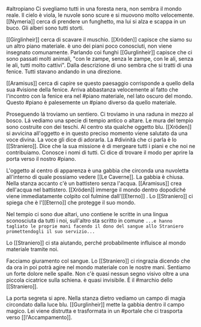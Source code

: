 #altropiano
Ci svegliamo tutti in una foresta nera, non sembra il mondo reale. Il cielo è viola, le nuvole sono scure e si muovono molto velocemente. [[Nymeria]] cerca di prendere un funghetto, ma lui si alza e scappa in un buco. Gli alberi sono tutti storti.

[[Girglinheir]] cerca di scavare il muschio. [[Xröden]] capisce che siamo su un altro piano materiale. è uno dei piani poco conosciuti, non viene insegnato comunamente. Parlando coi funghi [[Gurglinheir]] capisce che ci sono passati molti animali, "con le zampe, senza le zampe, con le ali, senza le ali, tutti molto cattivi". Dalla descrizione di uno sembra che si tratti di una fenice. Tutti stavano andando in una direzione.

[[Aramisus]] cerca di capire se questo paesaggio corrisponde a quello della sua #visione della fenice. Arriva abbastanza velocemente al fatto che l'incontro con la fenice era nel #piano materiale, nel lato oscuro del mondo. Questo #piano è palesemente un #piano diverso da quello materiale.

Proseguendo lá troviamo un sentiero. Ci troviamo in una raduna in mezzo al bosco. Lá vediamo una specie di tempio antico o altare. Le mura del tempio sono costruite con dei teschi. Al centro sta qualche oggetto blu. [[Xröden]] si avvicina all'oggetto e in questo preciso momento viene salutato da una voce divina. La voce gli dice di adorarla. La #divinità che ci parla è lo [[Straniero]]. Dice che la sua missione è di mergeare tutti i piani e che noi ne contribuiamo. Conosce i nomi di tutti. Ci dice di trovare il modo per aprire la porta verso il nostro #piano.

L'oggetto al centro di apparenza è una gabbia che circonda una nuvoletta all'interno di quale possiamo vedere [[Le Caverne]]. La gabbia è chiusa. Nella stanza accanto c'è un battistero senza l'acqua. [[Aramisus]] crea dell'acqua nel battistero. [[Xröden]] immerge il mondo dentro dopodiché viene immediatamente colpito col fulmine dall'[[Eterno]] . Lo [[Straniero]] ci spiega che è l'[[Eterno]] che protegge il suo mondo.

Nel tempio ci sono due altari, uno contiene le scritte in una lingua sconosciuta da tutti i noi, sull'altro sta scritto in comune 
		`...e hanno tagliato le proprie mani facendo il dono del sangue allo Straniero promettendogli il suo servizio...`

Lo [[Straniero]] ci sta aiutando, perché probabilmente influisce al mondo materiale tramite noi.

Facciamo giuramento col sangue. Lo [[Straniero]] ci ringrazia dicendo che da ora in poi potrà agire nel mondo materiale con le nostre mani. Sentiamo un forte dolore nelle spalle. Non c'è quasi nessun segno visivo oltre a una piccola cicatrice sulla schiena. è quasi invisibile. È il #marchio dello [[Straniero]].

La porta segreta si apre. Nella stanza dietro vediamo un campo di magia circondato dalla luce blu. [[Gurglinheir]] mette la gabbia dentro il campo magico. Lei viene distrutta e trasformata in un #portale che ci trasporta verso [[l'Accampamento]]. 
